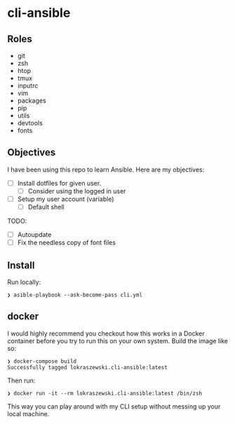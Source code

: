 # cli-ansible
## Roles

- git
- zsh
- htop
- tmux
- inputrc
- vim
- packages
- pip
- utils
- devtools
- fonts

## Objectives
I have been using this repo to learn Ansible. Here are my objectives:
- [ ] Install dotfiles for given user.
  - [ ] Consider using the logged in user
- [ ] Setup my user account (variable)
  - [ ] Default shell

TODO:
- [ ] Autoupdate
- [ ] Fix the needless copy of font files
## Install
Run locally:
```
❯ asible-playbook --ask-become-pass cli.yml
```
## docker
I would highly recommend you checkout how this works in a Docker container before you try to run this on your own system.
Build the image like so:
```
❯ docker-compose build
Successfully tagged lokraszewski.cli-ansible:latest
```

Then run:
```
❯ docker run -it --rm lokraszewski.cli-ansible:latest /bin/zsh
```
This way you can play around with my CLI setup without messing up your local machine.
